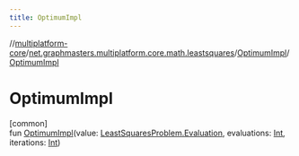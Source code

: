 ```yaml
---
title: OptimumImpl
---
```

//[multiplatform-core](../../../index.html)/[net.graphmasters.multiplatform.core.math.leastsquares](../index.html)/[OptimumImpl](index.html)/[OptimumImpl](-optimum-impl.html)



# OptimumImpl



[common]\
fun [OptimumImpl](-optimum-impl.html)(value: [LeastSquaresProblem.Evaluation](../-least-squares-problem/-evaluation/index.html), evaluations: [Int](https://kotlinlang.org/api/latest/jvm/stdlib/kotlin/-int/index.html), iterations: [Int](https://kotlinlang.org/api/latest/jvm/stdlib/kotlin/-int/index.html))




